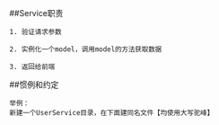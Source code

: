 ##Service职责

    1. 验证请求参数
    
    2. 实例化一个model，调用model的方法获取数据
    
    3. 返回给前端
    
##惯例和约定

    举例：
    新建一个UserService目录，在下面建同名文件【均使用大写驼峰】
    
    